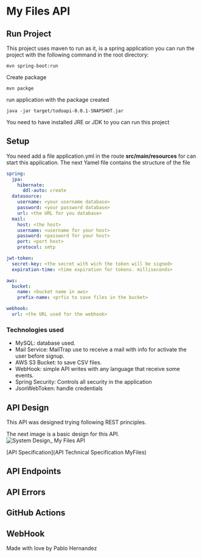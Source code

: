 # My Files API

## Run Project

This project uses maven to run as it, is a spring application you can run the project with the
following command in the root directory:

```shell
mvn spring-boot:run
```

Create package

```shell
mvn packge
```

run application with the package created

```shell
java -jar target/todoapi-0.0.1-SNAPSHOT.jar
```

You need to have installed JRE or JDK to you can run this project

## Setup

You need add a file application.yml in the route **src/main/resources** for can start this
application. The next Yamel file contains the structure of the file

```yaml
spring:
  jpa:
    hibernate:
      ddl-auto: create
  datasource:
    username: <your username database>
    password: <your password database>
    url: <the URL for you database>
  mail:
    host: <the host>
    username: <username for your host>
    password: <password for your host>
    port: <port host>
    protocol: smtp

jwt-token:
  secret-key: <the secret with wich the token will be signed>
  expiration-time: <time expiration for tokens. milliseconds>

aws:
  bucket:
    name: <bucket name in aws>
    prefix-name: <prfix to save files in the bucket>

webhook:
  url: <the URL used for the webhook>
```

### Technologies used

- MySQL: database used.
- Mail Service: MailTrap use to receive a mail with info for activate the user before signup.
- AWS S3 Bucket: to save CSV files.
- WebHook: simple API writes with any language that receive some events.
- Spring Security: Controls all security in the application
- JsonWebToken: handle credentials

## API Design

This API was designed trying following REST principles.

The next image is a basic design for this API.
![System Design_ My Files API](https://user-images.githubusercontent.com/55292284/147143280-5e868ef3-d9f5-4ee5-bc9f-3e01ecd6dbf6.jpg)

[API Specification](API Technical Specification MyFiles)
## API Endpoints

## API Errors

## GitHub Actions

## WebHook

Made with love by Pablo Hernandez